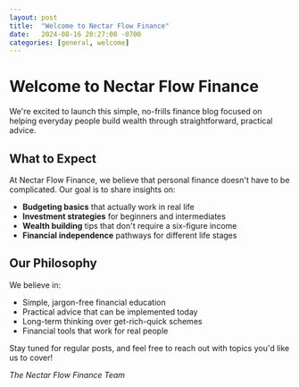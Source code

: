 ```yaml
---
layout: post
title:  "Welcome to Nectar Flow Finance"
date:   2024-08-16 20:27:00 -0700
categories: [general, welcome]
---
```


# Welcome to Nectar Flow Finance

We're excited to launch this simple, no-frills finance blog focused on helping everyday people build wealth through straightforward, practical advice.

## What to Expect

At Nectar Flow Finance, we believe that personal finance doesn't have to be complicated. Our goal is to share insights on:

- **Budgeting basics** that actually work in real life
- **Investment strategies** for beginners and intermediates
- **Wealth building** tips that don't require a six-figure income
- **Financial independence** pathways for different life stages

## Our Philosophy

We believe in:

- Simple, jargon-free financial education
- Practical advice that can be implemented today
- Long-term thinking over get-rich-quick schemes
- Financial tools that work for real people

Stay tuned for regular posts, and feel free to reach out with topics you'd like us to cover!

*The Nectar Flow Finance Team* 